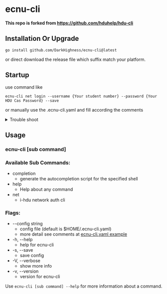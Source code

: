 # ecnu-cli

**This repo is forked from https://github.com/hduhelp/hdu-cli**

## Installation Or Upgrade

```shell
go install github.com/DarkHighness/ecnu-cli@latest
```

or direct download the release file which suffix match your platform.

## Startup

use command like

```
ecnu-cli net login --username {Your student number} --password {Your HDU Cas Password} --save
```

or manually use the .ecnu-cli.yaml and fill according the comments

<details>
<summary>Trouble shoot</summary>

> The Command may need root privilege
>
> and sometimes go env is not install completely on your root account (sudo mode)
>
> so try like `sudo $GOROOT/bin/go install github.com/DarkHighness/ecnu-cli@latest`
> 
> By the way, if you follow the offical installation guide of GO, The goroot will be like /usr/local/go/
</details>

## Usage

### ecnu-cli [sub command]

### Available Sub Commands:

- completion  
  - generate the autocompletion script for the specified shell
- help        
  - Help about any command
- net         
  - i-hdu network auth cli

### Flags:

- --config string   
  - config file (default is $HOME/.ecnu-cli.yaml)
  - more detail see comments at [ecnu-cli.yaml example](./.ecnu-cli.yaml)
- -h, --help            
  - help for ecnu-cli
- -s, --save            
  - save config
- -V, --verbose         
  - show more info
- -v, --version         
  - version for ecnu-cli


Use `ecnu-cli [sub command] --help` for more information about a command.


